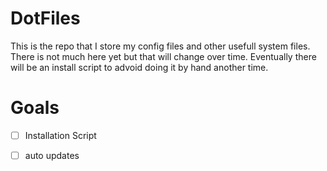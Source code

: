 # DotFiles
This is the repo that I store my config files and other usefull system files. There is not much here yet but that will change over time. Eventually there will be an install script to advoid doing it by hand another time.

# Goals
- [ ] Installation Script
- [ ] auto updates


